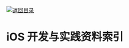 [![返回目录](https://parg.co/UGo)](https://github.com/wxyyxc1992/Awesome-Reference) 
 
 


# iOS 开发与实践资料索引
